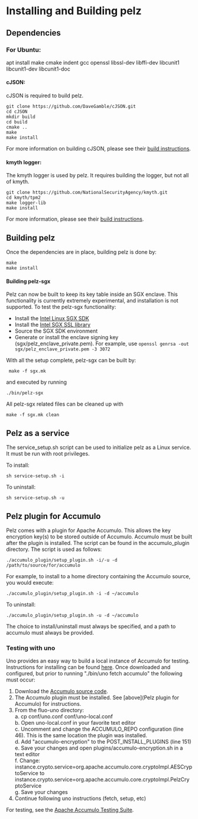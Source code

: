# Installing and Building pelz

## Dependencies

### For Ubuntu:
apt install make cmake indent gcc openssl libssl-dev libffi-dev libcunit1 libcunit1-dev libcunit1-doc

#### cJSON:
cJSON is required to build pelz.  

    git clone https://github.com/DaveGamble/cJSON.git
    cd cJSON
    mkdir build
    cd build
    cmake ..
    make
    make install

For more information on building cJSON, please see their [build instructions](https://github.com/DaveGamble/cJSON#building).

#### kmyth logger:
The kmyth logger is used by pelz. It requires building the logger, but not all of kmyth.  

    git clone https://github.com/NationalSecurityAgency/kmyth.git
    cd kmyth/tpm2
    make logger-lib
    make install

For more information, please see their [build instructions](https://github.com/NationalSecurityAgency/kmyth/blob/main/tpm2/INSTALL.md).
## Building pelz
Once the dependencies are in place, building pelz is done by:

    make
    make install

#### Building pelz-sgx
Pelz can now be built to keep its key table inside an SGX enclave. This functionality is currently extremely experimental, and installation is not supported. To test the pelz-sgx functionality:
 * Install the [Intel Linux SGX SDK](https://github.com/intel/linux-sgx)
 * Install the [Intel SGX SSL library](https://github.com/intel/intel-sgx-ssl)
 * Source the SGX SDK environment
 * Generate or install the enclave signing key (sgx/pelz_enclave_private.pem). For example, use ```openssl genrsa -out sgx/pelz_enclave_private.pem -3 3072```

With all the setup complete, pelz-sgx can be built by:

     make -f sgx.mk

and executed by running

	./bin/pelz-sgx

All pelz-sgx related files can be cleaned up with

    make -f sgx.mk clean

## Pelz as a service
The service_setup.sh script can be used to initialize pelz as a Linux service. It must be run with root privileges.

To install:

	sh service-setup.sh -i

To uninstall:

	sh service-setup.sh -u

## Pelz plugin for Accumulo
Pelz comes with a plugin for Apache Accumulo. This allows the key encryption key(s) to be stored outside of Accumulo. Accumulo must be built after the plugin is installed. The script can be found in the accumulo_plugin directory. The script is used as follows:

    ./accumulo_plugin/setup_plugin.sh -i/-u -d /path/to/source/for/accumulo

For example, to install to a home directory containing the Accumulo source, you would execute:

    ./accumulo_plugin/setup_plugin.sh -i -d ~/accumulo

To uninstall:

    ./accumulo_plugin/setup_plugin.sh -u -d ~/accumulo

The choice to install/uninstall must always be specified, and a path to accumulo must always be provided.

### Testing with uno
Uno provides an easy way to build a local instance of Accumulo for testing. Instructions for installing can be found [here](https://github.com/apache/fluo-uno). Once downloaded and configured, but prior to running "./bin/uno fetch accumulo" the following must occur:  

1. Download the [Accumulo source code](https://github.com/apache/accumulo).
2. The Accumulo plugin must be installed. See [above](Pelz plugin for Accumulo) for instructions.
3. From the fluo-uno directory:  
    a. cp conf/uno.conf conf/uno-local.conf  
    b. Open uno-local.conf in your favorite text editor  
    c. Uncomment and change the ACCUMULO_REPO configuration (line 46). This is the same location the plugin was installed.  
    d. Add "accumulo-encryption" to the POST_INSTALL_PLUGINS (line 151)  
    e. Save your changes and open plugins/accumulo-encryption.sh in a text editor  
    f. Change:  
        instance.crypto.service=org.apache.accumulo.core.cryptoImpl.AESCryptoService to  
        instance.crypto.service=org.apache.accumulo.core.cryptoImpl.PelzCryptoService  
    g. Save your changes  
4. Continue following uno instructions (fetch, setup, etc)

For testing, see the [Apache Accumulo Testing Suite](https://github.com/apache/accumulo-testing).
